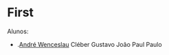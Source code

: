 # First


Alunos:

- .[André Wenceslau](https://github.com/AndreWenceslau)
 Cléber
 Gustavo
 João
 Paul
 Paulo

